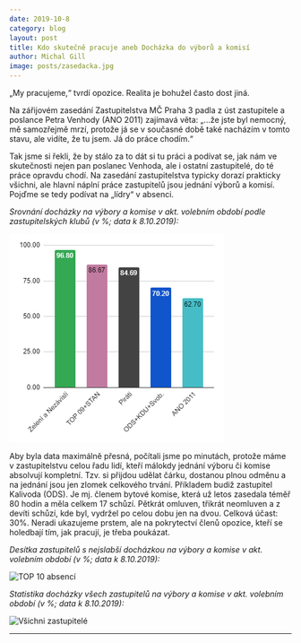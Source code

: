 ```yaml
---
date: 2019-10-8
category: blog
layout: post
title: Kdo skutečně pracuje aneb Docházka do výborů a komisí
author: Michal Gill
image: posts/zasedacka.jpg
---
```

„My pracujeme,“ tvrdí opozice. Realita je bohužel často dost jiná.  

Na zářijovém zasedání Zastupitelstva MČ Praha 3 padla z úst zastupitele a poslance Petra Venhody (ANO 2011) zajímavá věta: „…že jste byl nemocný, mě samozřejmě mrzí, protože já se v současné době také nacházím v tomto stavu, ale vidíte, že tu jsem. Já do práce chodím.“  

Tak jsme si řekli, že by stálo za to dát si tu práci a podívat se, jak nám ve skutečnosti nejen pan poslanec Venhoda, ale i ostatní zastupitelé, do té práce opravdu chodí. Na zasedání zastupitelstva typicky dorazí prakticky všichni, ale hlavní náplní práce zastupitelů jsou jednání výborů a komisí. Pojďme se tedy podívat na „lídry“ v absenci.  

*Srovnání docházky na výbory a komise v akt. volebním období podle zastupitelských klubů (v %; data k 8.10.2019):*

![Srovnání podle zastupitelských klubů](/assets/img/posts/strany.png) 

Aby byla data maximálně přesná, počítali jsme po minutách, protože máme v zastupitelstvu celou řadu lidí, kteří málokdy jednání výboru či komise absolvují kompletní. Tzv. si přijdou udělat čárku, dostanou plnou odměnu a na jednání jsou jen zlomek celkového trvání. Příkladem budiž zastupitel Kalivoda (ODS). Je mj. členem bytové komise, která už letos zasedala téměř 80 hodin a měla celkem 17 schůzí. Pětkrát omluven, třikrát neomluven a z devíti schůzí, kde byl, vydržel po celou dobu jen na dvou. Celková účast: 30%. Neradi ukazujeme prstem, ale na pokrytectví členů opozice, kteří se holedbají tím, jak pracují, je třeba poukázat.  

*Desítka zastupitelů s nejslabší docházkou na výbory a komise v akt. volebním období (v %; data k 8.10.2019):*

![TOP 10 absencí](/assets/img/posts/zastupitelé-top10.png) 

*Statistika docházky všech zastupitelů na výbory a komise v akt. volebním období (v %; data k 8.10.2019):*

![Všichni zastupitelé](/assets/img/posts/zastupitelé-všichni.png) 



- - -
